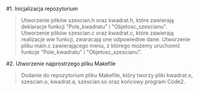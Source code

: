 #1. Inicjalizacja repozytorium
>Utworzenie plików szescian.h oraz kwadrat.h, które zawierają deklaracje funkcji "Pole_kwadratu" i "Objetosc_szescianu".
>Utworzenie plików szescian.c oraz kwadrat.c, które zawierają realizacje ww funkcji, zwaracają one odpowiednie dane.
>Utworzenie pliku main.c zawierającego menu, z którego możemy uruchomić funkcje "Pole_kwadratu" i "Objetosc_szescianu".

#2. Utworzenie najprostrzego pliku Makefile
>Dodanie do repozytorium pliku Makefile, który tworzy pliki kwadrat.o, szescian.o, kwadrat.a, szescian.so oraz końcowy program Code2.
